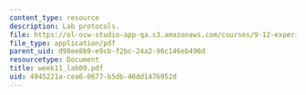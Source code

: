 ```yaml
---
content_type: resource
description: Lab protocols.
file: https://ol-ocw-studio-app-qa.s3.amazonaws.com/courses/9-12-experimental-molecular-neurobiology-fall-2006/4945221acea60677b5db46dd1476952d_week11_lab09.pdf
file_type: application/pdf
parent_uid: d98ee8b9-e9cb-f2bc-24a2-96c146eb496d
resourcetype: Document
title: week11_lab09.pdf
uid: 4945221a-cea6-0677-b5db-46dd1476952d
---
```

